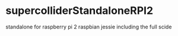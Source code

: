 # supercolliderStandaloneRPI2
standalone for raspberry pi 2 raspbian jessie including the full scide
